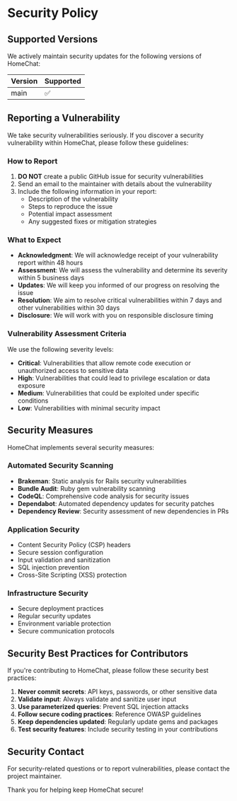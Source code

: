 # Security Policy

## Supported Versions

We actively maintain security updates for the following versions of HomeChat:

| Version | Supported          |
| ------- | ------------------ |
| main    | :white_check_mark: |

## Reporting a Vulnerability

We take security vulnerabilities seriously. If you discover a security vulnerability within HomeChat, please follow these guidelines:

### How to Report

1. **DO NOT** create a public GitHub issue for security vulnerabilities
2. Send an email to the maintainer with details about the vulnerability
3. Include the following information in your report:
   - Description of the vulnerability
   - Steps to reproduce the issue
   - Potential impact assessment
   - Any suggested fixes or mitigation strategies

### What to Expect

- **Acknowledgment**: We will acknowledge receipt of your vulnerability report within 48 hours
- **Assessment**: We will assess the vulnerability and determine its severity within 5 business days
- **Updates**: We will keep you informed of our progress on resolving the issue
- **Resolution**: We aim to resolve critical vulnerabilities within 7 days and other vulnerabilities within 30 days
- **Disclosure**: We will work with you on responsible disclosure timing

### Vulnerability Assessment Criteria

We use the following severity levels:

- **Critical**: Vulnerabilities that allow remote code execution or unauthorized access to sensitive data
- **High**: Vulnerabilities that could lead to privilege escalation or data exposure
- **Medium**: Vulnerabilities that could be exploited under specific conditions
- **Low**: Vulnerabilities with minimal security impact

## Security Measures

HomeChat implements several security measures:

### Automated Security Scanning
- **Brakeman**: Static analysis for Rails security vulnerabilities
- **Bundle Audit**: Ruby gem vulnerability scanning
- **CodeQL**: Comprehensive code analysis for security issues  
- **Dependabot**: Automated dependency updates for security patches
- **Dependency Review**: Security assessment of new dependencies in PRs

### Application Security
- Content Security Policy (CSP) headers
- Secure session configuration
- Input validation and sanitization
- SQL injection prevention
- Cross-Site Scripting (XSS) protection

### Infrastructure Security
- Secure deployment practices
- Regular security updates
- Environment variable protection
- Secure communication protocols

## Security Best Practices for Contributors

If you're contributing to HomeChat, please follow these security best practices:

1. **Never commit secrets**: API keys, passwords, or other sensitive data
2. **Validate input**: Always validate and sanitize user input
3. **Use parameterized queries**: Prevent SQL injection attacks
4. **Follow secure coding practices**: Reference OWASP guidelines
5. **Keep dependencies updated**: Regularly update gems and packages
6. **Test security features**: Include security testing in your contributions

## Security Contact

For security-related questions or to report vulnerabilities, please contact the project maintainer.

Thank you for helping keep HomeChat secure!